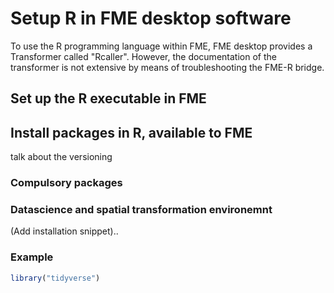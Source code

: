 # Setup R in FME desktop software

To use the R programming language within FME, FME desktop provides a Transformer called "Rcaller". However, the documentation of the transformer is not extensive by means of troubleshooting the FME-R bridge.

## Set up the R executable in FME


## Install packages in R, available to FME

talk about the versioning

### Compulsory packages

### Datascience and spatial transformation environemnt

(Add installation snippet)..

### Example

```R
library("tidyverse")
```

